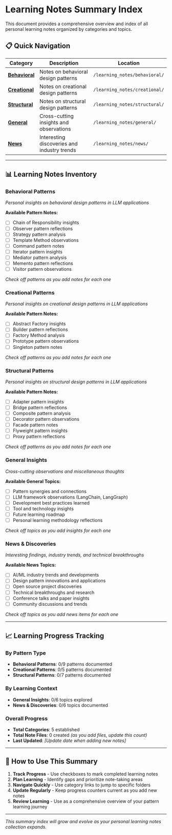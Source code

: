 # Learning Notes Summary Index

This document provides a comprehensive overview and index of all personal learning notes organized by categories and topics.

## 📋 Quick Navigation

| Category | Description | Location |
|----------|-------------|----------|
| **[Behavioral](./behavioral/)** | Notes on behavioral design patterns | `/learning_notes/behavioral/` |
| **[Creational](./creational/)** | Notes on creational design patterns | `/learning_notes/creational/` |  
| **[Structural](./structural/)** | Notes on structural design patterns | `/learning_notes/structural/` |
| **[General](./general/)** | Cross-cutting insights and observations | `/learning_notes/general/` |
| **[News](./news/)** | Interesting discoveries and industry trends | `/learning_notes/news/` |

---

## 📊 Learning Notes Inventory

### Behavioral Patterns
*Personal insights on behavioral design patterns in LLM applications*

**Available Pattern Notes:**
- [ ] Chain of Responsibility insights
- [ ] Observer pattern reflections  
- [ ] Strategy pattern analysis
- [ ] Template Method observations
- [ ] Command pattern notes
- [ ] Iterator pattern insights
- [ ] Mediator pattern analysis
- [ ] Memento pattern reflections
- [ ] Visitor pattern observations

*Check off patterns as you add notes for each one*

### Creational Patterns  
*Personal insights on creational design patterns in LLM applications*

**Available Pattern Notes:**
- [ ] Abstract Factory insights
- [ ] Builder pattern reflections
- [ ] Factory Method analysis  
- [ ] Prototype pattern observations
- [ ] Singleton pattern notes

*Check off patterns as you add notes for each one*

### Structural Patterns
*Personal insights on structural design patterns in LLM applications*

**Available Pattern Notes:**
- [ ] Adapter pattern insights
- [ ] Bridge pattern reflections
- [ ] Composite pattern analysis
- [ ] Decorator pattern observations  
- [ ] Facade pattern notes
- [ ] Flyweight pattern insights
- [ ] Proxy pattern reflections

*Check off patterns as you add notes for each one*

### General Insights
*Cross-cutting observations and miscellaneous thoughts*

**Available General Topics:**
- [ ] Pattern synergies and connections
- [ ] LLM framework observations (LangChain, LangGraph)
- [ ] Development best practices learned
- [ ] Tool and technology insights  
- [ ] Future learning roadmap
- [ ] Personal learning methodology reflections

*Check off topics as you add insights for each one*

### News & Discoveries
*Interesting findings, industry trends, and technical breakthroughs*

**Available News Topics:**
- [ ] AI/ML industry trends and developments
- [ ] Design pattern innovations and applications
- [ ] Open source project discoveries
- [ ] Technical breakthroughs and research
- [ ] Conference talks and paper insights
- [ ] Community discussions and trends

*Check off topics as you add news items for each one*

---

## 📈 Learning Progress Tracking

### By Pattern Type
- **Behavioral Patterns**: 0/9 patterns documented
- **Creational Patterns**: 0/5 patterns documented  
- **Structural Patterns**: 0/7 patterns documented

### By Learning Context  
- **General Insights**: 0/6 topics explored
- **News & Discoveries**: 0/6 topics documented

### Overall Progress
- **Total Categories**: 5 established
- **Total Note Files**: 0 created *(as you add files, update this count)*
- **Last Updated**: *[Update date when adding new notes]*

---

## 🎯 How to Use This Summary

1. **Track Progress** - Use checkboxes to mark completed learning notes
2. **Plan Learning** - Identify gaps and prioritize note-taking areas  
3. **Navigate Quickly** - Use category links to jump to specific folders
4. **Update Regularly** - Keep progress counters current as you add new notes
5. **Review Learning** - Use as a comprehensive overview of your pattern learning journey

---

*This summary index will grow and evolve as your personal learning notes collection expands.*